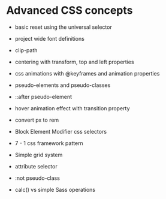 # Advanced CSS concepts

* basic reset using the universal selector
* project wide font definitions
* clip-path
* centering with transform, top and left properties
* css animations with @keyframes and animation properties
* pseudo-elements and pseudo-classes
* ::after pseudo-element
* hover animation effect with transition property
* convert px to rem

* Block Element Modifier css selectors
* 7 - 1 css framework pattern

* Simple grid system
* attribute selector
* :not pseudo-class
* calc() vs simple Sass operations
